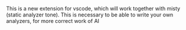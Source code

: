 This is a new extension for vscode, which will work together with misty (static analyzer tone). This is necessary to be able to write your own analyzers, for more correct work of AI
